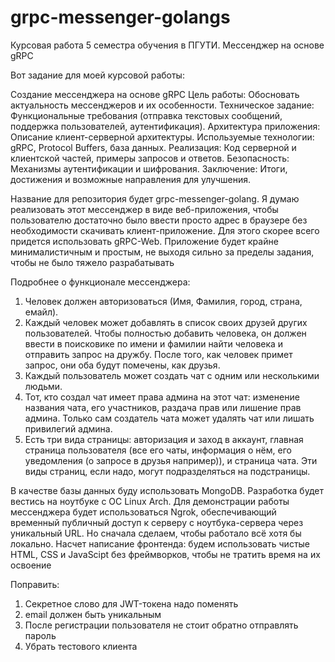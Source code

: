 # grpc-messenger-golangs
Курсовая работа 5 семестра обучения в ПГУТИ. Мессенджер на основе gRPC

Вот задание для моей курсовой работы:


Создание мессенджера на основе gRPC
Цель работы: Обосновать актуальность мессенджеров и их особенности.
Техническое задание: Функциональные требования (отправка текстовых сообщений, поддержка пользователей, аутентификация).
Архитектура приложения: Описание клиент-серверной архитектуры.
Используемые технологии: gRPC, Protocol Buffers, база данных.
Реализация: Код серверной и клиентской частей, примеры запросов и ответов.
Безопасность: Механизмы аутентификации и шифрования.
Заключение: Итоги, достижения и возможные направления для улучшения.

Название для репозитория будет grpc-messenger-golang. Я думаю реализовать этот мессенджер в виде веб-приложения, чтобы пользователю достаточно было ввести просто адрес в браузере без необходимости скачивать клиент-приложение. Для этого скорее всего придется использовать gRPC-Web. Приложение будет крайне минималистичным и простым, не выходя сильно за пределы задания, чтобы не было тяжело разрабатывать

Подробнее о функционале мессенджера:
1. Человек должен авторизоваться (Имя, Фамилия, город, страна, емайл).
2. Каждый человек может добавлять в список своих друзей других пользователей. Чтобы полностью добавить человека, он должен ввести в поисковике по имени и фамилии найти человека и отправить запрос на дружбу. После того, как человек примет запрос, они оба будут помечены, как друзья.
3. Каждый пользователь может создать чат с одним или несколькими людьми.
4. Тот, кто создал чат имеет права админа на этот чат: изменение названия чата, его участников, раздача прав или лишение прав админа. Только сам создатель чата может удалять чат или лишать привилегий админа.
5. Есть три вида страницы: авторизация и заход в аккаунт, главная страница пользователя (все его чаты, информация о нём, его уведомления (о запросе в друзья например)), и страница чата. Эти виды страниц, если надо, могут подразделяться на подстраницы.

В качестве базы данных буду использовать MongoDB. Разработка будет вестись на ноутбуке с ОС Linux Arch. Для демонстрации работы мессенджера будет использоваться Ngrok, обеспечивающий временный публичный доступ к серверу с ноутбука-сервера через уникальный URL. Но сначала сделаем, чтобы работало всё хотя бы локально.
Насчет написание фронтенда: будем использовать чистые HTML, CSS и JavaScipt без фреймворков, чтобы не тратить время на их освоение




Поправить:
1. Секретное слово для JWT-токена надо поменять
2. email должен быть уникальным
3. После регистрации пользователя не стоит обратно отправлять пароль
4. Убрать тестового клиента